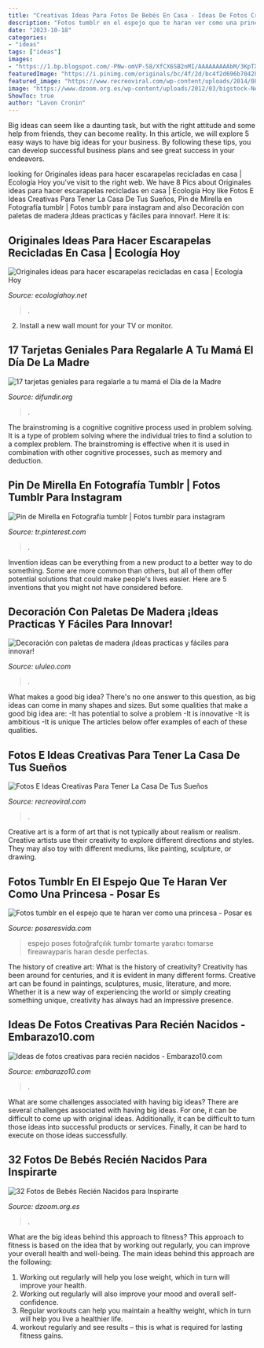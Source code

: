 ```yaml
---
title: "Creativas Ideas Para Fotos De Bebés En Casa - Ideas De Fotos Creativas Para Recién Nacidos"
description: "Fotos tumblr en el espejo que te haran ver como una princesa"
date: "2023-10-18"
categories:
- "ideas"
tags: ["ideas"]
images:
- "https://1.bp.blogspot.com/-PNw-omVP-58/XfCX6SB2nMI/AAAAAAAAAbM/3KpTXMmc2vk_e7a0MVCM195SnMWstsmegCLcBGAsYHQ/s1600/fotos%2Btumblr.jpg"
featuredImage: "https://i.pinimg.com/originals/bc/4f/2d/bc4f2d696b70428e3c6a2455cce1a4d1.jpg"
featured_image: "https://www.recreoviral.com/wp-content/uploads/2014/08/ideas-creativas-hogar.jpg"
image: "https://www.dzoom.org.es/wp-content/uploads/2012/03/bigstock-Newborn-Baby-Boy-In-Fisherman-109427246.jpg"
ShowToc: true
author: "Lavon Cronin"
---
```



Big ideas can seem like a daunting task, but with the right attitude and some help from friends, they can become reality. In this article, we will explore 5 easy ways to have big ideas for your business. By following these tips, you can develop successful business plans and see great success in your endeavors.

	

		
looking for Originales ideas para hacer escarapelas recicladas en casa | Ecología Hoy you've visit to the right web. We have 8 Pics about Originales ideas para hacer escarapelas recicladas en casa | Ecología Hoy like Fotos E Ideas Creativas Para Tener La Casa De Tus Sueños, Pin de Mirella en Fotografía tumblr | Fotos tumblr para instagram and also Decoración con paletas de madera ¡Ideas practicas y fáciles para innovar!. Here it is:
		
    
## Originales Ideas Para Hacer Escarapelas Recicladas En Casa | Ecología Hoy

<img loading=lazy src="https://ecologiahoy.net/wp-content/uploads/2016/06/IMG_1466-624x832.jpg" onerror="this.onerror=null;this.src='https://tse2.mm.bing.net/th?id=OIP.vm_--AJ9lxmosXqHrHo5pAHaJ4&amp;pid=15.1';" alt="Originales ideas para hacer escarapelas recicladas en casa | Ecología Hoy">

_Source: ecologiahoy.net_

>. 

	

2. Install a new wall mount for your TV or monitor.

    
## 17 Tarjetas Geniales Para Regalarle A Tu Mamá El Día De La Madre

<img loading=lazy src="https://difundir.org/wp-content/uploads/2015/04/m48.jpg" onerror="this.onerror=null;this.src='https://tse1.mm.bing.net/th?id=OIP.dDg-eVwO-SmAXM-B_0eN2AHaLL&amp;pid=15.1';" alt="17 tarjetas geniales para regalarle a tu mamá el Día de la Madre">

_Source: difundir.org_

>. 

	

The brainstroming is a cognitive cognitive process used in problem solving. It is a type of problem solving where the individual tries to find a solution to a complex problem. The brainstroming is effective when it is used in combination with other cognitive processes, such as memory and deduction.

    
## Pin De Mirella En Fotografía Tumblr | Fotos Tumblr Para Instagram

<img loading=lazy src="https://i.pinimg.com/originals/bc/4f/2d/bc4f2d696b70428e3c6a2455cce1a4d1.jpg" onerror="this.onerror=null;this.src='https://tse4.mm.bing.net/th?id=OIP.R6hsf7TDsrCGiCCMcLMYPgHaNK&amp;pid=15.1';" alt="Pin de Mirella en Fotografía tumblr | Fotos tumblr para instagram">

_Source: tr.pinterest.com_

>. 

	

Invention ideas can be everything from a new product to a better way to do something. Some are more common than others, but all of them offer potential solutions that could make people's lives easier. Here are 5 inventions that you might not have considered before.

    
## Decoración Con Paletas De Madera ¡Ideas Practicas Y Fáciles Para Innovar!

<img loading=lazy src="https://ululeo.com/wp-content/uploads/2020/02/68716523_493789174508268_1171146628596859521_n.jpg" onerror="this.onerror=null;this.src='https://tse1.mm.bing.net/th?id=OIP.pbIAaaqlN1oWxIn6ntH9dAHaJQ&amp;pid=15.1';" alt="Decoración con paletas de madera ¡Ideas practicas y fáciles para innovar!">

_Source: ululeo.com_

>. 

	

What makes a good big idea?
There's no one answer to this question, as big ideas can come in many shapes and sizes. But some qualities that make a good big idea are: 
-It has potential to solve a problem
-It is innovative
-It is ambitious
-It is unique 
The articles below offer examples of each of these qualities.

    
## Fotos E Ideas Creativas Para Tener La Casa De Tus Sueños

<img loading=lazy src="https://www.recreoviral.com/wp-content/uploads/2014/08/ideas-creativas-hogar.jpg" onerror="this.onerror=null;this.src='https://tse4.mm.bing.net/th?id=OIP.ZoMTvimcw0YjrELk5LOzfgHaD3&amp;pid=15.1';" alt="Fotos E Ideas Creativas Para Tener La Casa De Tus Sueños">

_Source: recreoviral.com_

>. 

	

Creative art is a form of art that is not typically about realism or realism. Creative artists use their creativity to explore different directions and styles. They may also toy with different mediums, like painting, sculpture, or drawing.

    
## Fotos Tumblr En El Espejo Que Te Haran Ver Como Una Princesa - Posar Es

<img loading=lazy src="https://1.bp.blogspot.com/-PNw-omVP-58/XfCX6SB2nMI/AAAAAAAAAbM/3KpTXMmc2vk_e7a0MVCM195SnMWstsmegCLcBGAsYHQ/s1600/fotos%2Btumblr.jpg" onerror="this.onerror=null;this.src='https://tse4.mm.bing.net/th?id=OIP.Yf39RwGCgtCmJbzSz6DKMgHaJQ&amp;pid=15.1';" alt="Fotos tumblr en el espejo que te haran ver como una princesa - Posar es">

_Source: posaresvida.com_

>espejo poses fotoğrafçılık tumbr tomarte yaratıcı tomarse fireawayparis haran desde perfectas. 

	

The history of creative art: What is the history of creativity?
Creativity has been around for centuries, and it is evident in many different forms. Creative art can be found in paintings, sculptures, music, literature, and more. Whether it is a new way of experiencing the world or simply creating something unique, creativity has always had an impressive presence.

    
## Ideas De Fotos Creativas Para Recién Nacidos - Embarazo10.com

<img loading=lazy src="https://embarazo10.com/wp-content/uploads/2019/11/idas-de-fotos-creativas-para-recien-nacidos-muneco-de-nieve-istock.jpg" onerror="this.onerror=null;this.src='https://tse3.mm.bing.net/th?id=OIP.w2xGsSXgnhUj23QOVq6DrgHaE8&amp;pid=15.1';" alt="Ideas de fotos creativas para recién nacidos - Embarazo10.com">

_Source: embarazo10.com_

>. 

	

What are some challenges associated with having big ideas?
There are several challenges associated with having big ideas. For one, it can be difficult to come up with original ideas. Additionally, it can be difficult to turn those ideas into successful products or services. Finally, it can be hard to execute on those ideas successfully.

    
## 32 Fotos De Bebés Recién Nacidos Para Inspirarte

<img loading=lazy src="https://www.dzoom.org.es/wp-content/uploads/2012/03/bigstock-Newborn-Baby-Boy-In-Fisherman-109427246.jpg" onerror="this.onerror=null;this.src='https://tse1.mm.bing.net/th?id=OIP.RTJGz8CdmCWmNAeh6yTKBgHaE7&amp;pid=15.1';" alt="32 Fotos de Bebés Recién Nacidos para Inspirarte">

_Source: dzoom.org.es_

>. 

	

What are the big ideas behind this approach to fitness?
This approach to fitness is based on the idea that by working out regularly, you can improve your overall health and well-being. The main ideas behind this approach are the following: 
1) Working out regularly will help you lose weight, which in turn will improve your health. 
2) Working out regularly will also improve your mood and overall self-confidence. 
3) Regular workouts can help you maintain a healthy weight, which in turn will help you live a healthier life. 
4) workout regularly and see results – this is what is required for lasting fitness gains.

